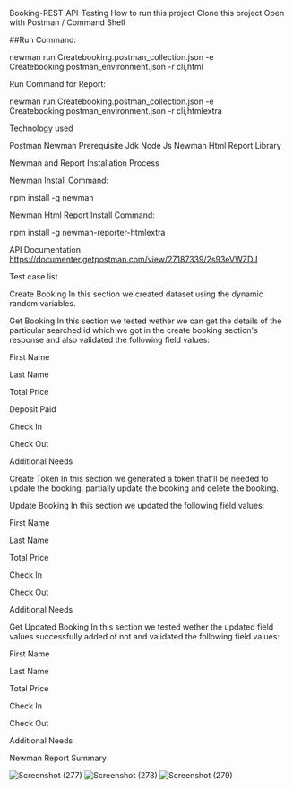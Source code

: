 Booking-REST-API-Testing
How to run this project
Clone this project
Open with Postman / Command Shell

##Run Command:

newman run Createbooking.postman_collection.json -e Createbooking.postman_environment.json -r cli,html

Run Command for Report:

newman run Createbooking.postman_collection.json -e Createbooking.postman_environment.json -r cli,htmlextra

Technology used

Postman
Newman
Prerequisite
Jdk
Node Js
Newman
Html Report Library

Newman and Report Installation Process

Newman Install Command:

npm install -g newman

Newman Html Report Install Command:

npm install -g newman-reporter-htmlextra

API Documentation
https://documenter.getpostman.com/view/27187339/2s93eVWZDJ

Test case list

Create Booking
In this section we created dataset using the dynamic random variables.

Get Booking
In this section we tested wether we can get the details of the particular searched id which we got in the create booking section's response and also validated the following field values:

First Name

Last Name

Total Price

Deposit Paid

Check In

Check Out

Additional Needs

Create Token
In this section we generated a token that'll be needed to update the booking, partially update the booking and delete the booking.

Update Booking
In this section we updated the following field values:

First Name

Last Name

Total Price

Check In

Check Out

Additional Needs

Get Updated Booking
In this section we tested wether the updated field values successfully added ot not and validated the following field values:

First Name

Last Name

Total Price

Check In

Check Out

Additional Needs

Newman Report Summary

![Screenshot (277)](https://github.com/Swarna2509/createbooking/assets/72212832/bf3d24c6-3f3b-4c3c-a40f-7af7c5508db1)
![Screenshot (278)](https://github.com/Swarna2509/createbooking/assets/72212832/b4f78e7e-a8bc-4403-86cd-ff1b6acbd51a)
![Screenshot (279)](https://github.com/Swarna2509/createbooking/assets/72212832/bb32dab2-1a6d-4130-bde4-926bd3248881)


